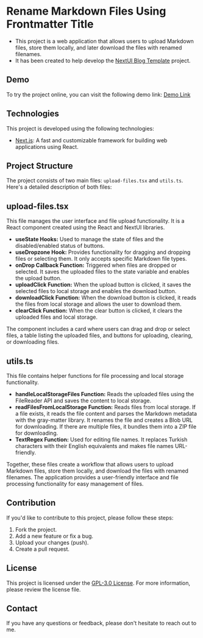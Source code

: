 # Rename Markdown Files Using Frontmatter Title

- This project is a web application that allows users to upload Markdown files, store them locally, and later download the files with renamed filenames.  
- It has been created to help develop the [NextUI Blog Template](https://github.com/sametcn99/nextui-blog-template) project.

## Demo

To try the project online, you can visit the following demo link: [Demo Link](https://markdown-file-renamer-web-app.vercel.app/)

## Technologies

This project is developed using the following technologies:

- [Next.js](https://nextjs.org/): A fast and customizable framework for building web applications using React.

## Project Structure

The project consists of two main files: `upload-files.tsx` and `utils.ts`. Here's a detailed description of both files:

## upload-files.tsx

This file manages the user interface and file upload functionality. It is a React component created using the React and NextUI libraries.

- **useState Hooks:** Used to manage the state of files and the disabled/enabled status of buttons.
- **useDropzone Hook:** Provides functionality for dragging and dropping files or selecting them. It only accepts specific Markdown file types.
- **onDrop Callback Function:** Triggered when files are dropped or selected. It saves the uploaded files to the state variable and enables the upload button.
- **uploadClick Function:** When the upload button is clicked, it saves the selected files to local storage and enables the download button.
- **downloadClick Function:** When the download button is clicked, it reads the files from local storage and allows the user to download them.
- **clearClick Function:** When the clear button is clicked, it clears the uploaded files and local storage.

The component includes a card where users can drag and drop or select files, a table listing the uploaded files, and buttons for uploading, clearing, or downloading files.

## utils.ts

This file contains helper functions for file processing and local storage functionality.

- **handleLocalStorageFiles Function:** Reads the uploaded files using the FileReader API and saves the content to local storage.
- **readFilesFromLocalStorage Function:** Reads files from local storage. If a file exists, it reads the file content and parses the Markdown metadata with the gray-matter library. It renames the file and creates a Blob URL for downloading. If there are multiple files, it bundles them into a ZIP file for downloading.
- **TextRegex Function:** Used for editing file names. It replaces Turkish characters with their English equivalents and makes file names URL-friendly.

Together, these files create a workflow that allows users to upload Markdown files, store them locally, and download the files with renamed filenames. The application provides a user-friendly interface and file processing functionality for easy management of files.

## Contribution

If you'd like to contribute to this project, please follow these steps:

1. Fork the project.
2. Add a new feature or fix a bug.
3. Upload your changes (push).
4. Create a pull request.

## License

This project is licensed under the [GPL-3.0 License](LICENSE). For more information, please review the license file.

## Contact

If you have any questions or feedback, please don't hesitate to reach out to me.
